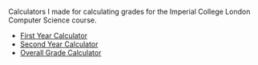 Calculators I made for calculating grades for the Imperial College London Computer Science course.
- [First Year Calculator](https://erewhon.xyz/imperial/first_year_marks/)
- [Second Year Calculator](https://erewhon.xyz/imperial/calculators/?calc=second_year_marks)
- [Overall Grade Calculator](https://erewhon.xyz/imperial/calculators/?calc=overall_meng_calculator)
